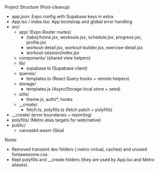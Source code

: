 Project Structure (Post-cleanup)

- app.json: Expo config with Supabase keys in extra
- App.tsx / index.tsx: App bootstrap and global error handling
- src/
  - app/ (Expo Router routes)
    - (tabs)/home.jsx, workouts.jsx, schedule.jsx, progress.jsx, profile.jsx
    - workout-detail.jsx, workout-builder.jsx, exercise-detail.jsx
    - workout-session/index.jsx
  - components/ (shared view helpers)
  - lib/
    - supabase.ts (Supabase client)
  - queries/
    - templates.ts (React Query hooks + remote helpers)
  - storage/
    - templates.js (AsyncStorage local store + seed)
  - utils/
    - theme.js, auth/*, hooks
  - __create/
    - fetch.ts, polyfills.ts (fetch patch + polyfills)
- __create/ (error boundaries + reporting)
- polyfills/ (Metro alias targets for web/native)
- public/
  - canvaskit.wasm (Skia)

Notes
- Removed transient dev folders (.metro-virtual, caches) and unused fontawesome.css.
- Kept polyfills and __create folders (they are used by App.tsx and Metro aliases).
